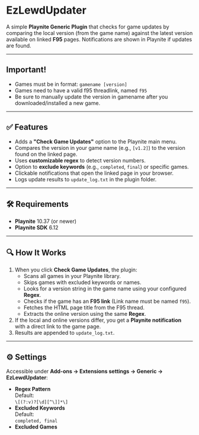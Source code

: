 # EzLewdUpdater

A simple **Playnite Generic Plugin** that checks for game updates by comparing the local version (from the game name) against the latest version available on linked **F95** pages. Notifications are shown in Playnite if updates are found.

---

## Important!
- Games must be in format: ```gamename [version]```
- Games need to have a valid f95 threadlink, named ```f95```
- Be sure to manually update the version in gamename after you downloaded/installed a new game.
  
---

## ✅ Features
- Adds a **"Check Game Updates"** option to the Playnite main menu.
- Compares the version in your game name (e.g., `[v1.2]`) to the version found on the linked page.
- Uses **customizable regex** to detect version numbers.
- Option to **exclude keywords** (e.g., `completed`, `final`) or specific games.
- Clickable notifications that open the linked page in your browser.
- Logs update results to `update_log.txt` in the plugin folder.

---

## 🛠 Requirements
- **Playnite** 10.37 (or newer)
- **Playnite SDK** 6.12

---

## 🔍 How It Works
1. When you click **Check Game Updates**, the plugin:
   - Scans all games in your Playnite library.
   - Skips games with excluded keywords or names.
   - Looks for a version string in the game name using your configured **Regex**.
   - Checks if the game has an **F95 link** (Link name must be named `f95`).
   - Fetches the HTML page title from the F95 thread.
   - Extracts the online version using the same **Regex**.
2. If the local and online versions differ, you get a **Playnite notification** with a direct link to the game page.
3. Results are appended to `update_log.txt`.

---

## ⚙️ Settings
Accessible under **Add-ons → Extensions settings → Generic → EzLewdUpdater**:

- **Regex Pattern**  
  Default:  
  ```\[(?:v)?[\d][^\]]*\]```
- **Excluded Keywords**  
  Default:  
  ```completed, final```
- **Excluded Games**  
